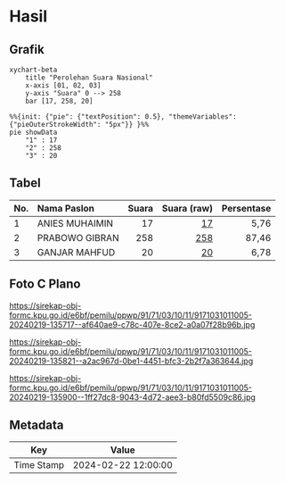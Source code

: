 # Hasil

## Grafik

```mermaid
xychart-beta
    title "Perolehan Suara Nasional"
    x-axis [01, 02, 03]
    y-axis "Suara" 0 --> 258
    bar [17, 258, 20]
```

```mermaid
%%{init: {"pie": {"textPosition": 0.5}, "themeVariables": {"pieOuterStrokeWidth": "5px"}} }%%
pie showData
    "1" : 17
    "2" : 258
    "3" : 20
```

## Tabel

| No. | Nama Paslon    | Suara | Suara (raw) | Persentase |
|:--- |:-------------- | -----:| -----------:| ----------:|
| 1   | ANIES MUHAIMIN | 17    | [17][p-1]   | 5,76       |
| 2   | PRABOWO GIBRAN | 258   | [258][p-2]  | 87,46      |
| 3   | GANJAR MAHFUD  | 20    | [20][p-3]   | 6,78       |


[p-1]: https://github.com/gigit-pemilu/pemilu-2024/blob/main/pilpres/hitung-suara/sub/91-papua/sub/71-kota-jayapura/sub/03-abepura/sub/1011-abepantai/sub/005-tps/sub/paslon-1.txt
[p-2]: https://github.com/gigit-pemilu/pemilu-2024/blob/main/pilpres/hitung-suara/sub/91-papua/sub/71-kota-jayapura/sub/03-abepura/sub/1011-abepantai/sub/005-tps/sub/paslon-2.txt
[p-3]: https://github.com/gigit-pemilu/pemilu-2024/blob/main/pilpres/hitung-suara/sub/91-papua/sub/71-kota-jayapura/sub/03-abepura/sub/1011-abepantai/sub/005-tps/sub/paslon-3.txt

## Foto C Plano

https://sirekap-obj-formc.kpu.go.id/e6bf/pemilu/ppwp/91/71/03/10/11/9171031011005-20240219-135717--af640ae9-c78c-407e-8ce2-a0a07f28b96b.jpg

https://sirekap-obj-formc.kpu.go.id/e6bf/pemilu/ppwp/91/71/03/10/11/9171031011005-20240219-135821--a2ac967d-0be1-4451-bfc3-2b2f7a363644.jpg

https://sirekap-obj-formc.kpu.go.id/e6bf/pemilu/ppwp/91/71/03/10/11/9171031011005-20240219-135900--1ff27dc8-9043-4d72-aee3-b80fd5509c86.jpg


## Metadata

| Key        | Value               |
| ---------- | ------------------- |
| Time Stamp | 2024-02-22 12:00:00 |



